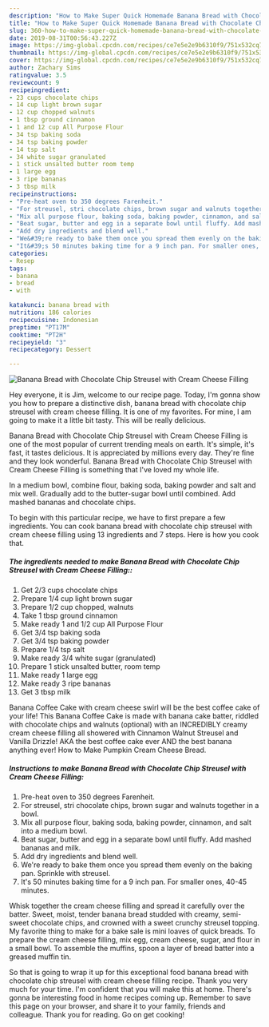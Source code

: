 ```yaml
---
description: "How to Make Super Quick Homemade Banana Bread with Chocolate Chip Streusel with Cream Cheese Filling"
title: "How to Make Super Quick Homemade Banana Bread with Chocolate Chip Streusel with Cream Cheese Filling"
slug: 360-how-to-make-super-quick-homemade-banana-bread-with-chocolate-chip-streusel-with-cream-cheese-filling
date: 2019-08-31T00:56:43.227Z
image: https://img-global.cpcdn.com/recipes/ce7e5e2e9b6310f9/751x532cq70/banana-bread-with-chocolate-chip-streusel-with-cream-cheese-filling-recipe-main-photo.jpg
thumbnail: https://img-global.cpcdn.com/recipes/ce7e5e2e9b6310f9/751x532cq70/banana-bread-with-chocolate-chip-streusel-with-cream-cheese-filling-recipe-main-photo.jpg
cover: https://img-global.cpcdn.com/recipes/ce7e5e2e9b6310f9/751x532cq70/banana-bread-with-chocolate-chip-streusel-with-cream-cheese-filling-recipe-main-photo.jpg
author: Zachary Sims
ratingvalue: 3.5
reviewcount: 9
recipeingredient:
- 23 cups chocolate chips
- 14 cup light brown sugar
- 12 cup chopped walnuts
- 1 tbsp ground cinnamon
- 1 and 12 cup All Purpose Flour
- 34 tsp baking soda
- 34 tsp baking powder
- 14 tsp salt
- 34 white sugar granulated
- 1 stick unsalted butter room temp
- 1 large egg
- 3 ripe bananas
- 3 tbsp milk
recipeinstructions:
- "Pre-heat oven to 350 degrees Farenheit."
- "For streusel, stri chocolate chips, brown sugar and walnuts together in a bowl."
- "Mix all purpose flour, baking soda, baking powder, cinnamon, and salt into a medium bowl."
- "Beat sugar, butter and egg in a separate bowl until fluffy. Add mashed bananas and milk."
- "Add dry ingredients and blend well."
- "We&#39;re ready to bake them once you spread them evenly on the baking pan. Sprinkle with streusel."
- "It&#39;s 50 minutes baking time for a 9 inch pan. For smaller ones, 40-45 minutes."
categories:
- Resep
tags:
- banana
- bread
- with

katakunci: banana bread with
nutrition: 186 calories
recipecuisine: Indonesian
preptime: "PT17M"
cooktime: "PT2H"
recipeyield: "3"
recipecategory: Dessert

---
```



![Banana Bread with Chocolate Chip Streusel with Cream Cheese Filling](https://img-global.cpcdn.com/recipes/ce7e5e2e9b6310f9/751x532cq70/banana-bread-with-chocolate-chip-streusel-with-cream-cheese-filling-recipe-main-photo.jpg)

Hey everyone, it is Jim, welcome to our recipe page. Today, I'm gonna show you how to prepare a distinctive dish, banana bread with chocolate chip streusel with cream cheese filling. It is one of my favorites. For mine, I am going to make it a little bit tasty. This will be really delicious.

Banana Bread with Chocolate Chip Streusel with Cream Cheese Filling is one of the most popular of current trending meals on earth. It's simple, it's fast, it tastes delicious. It is appreciated by millions every day. They're fine and they look wonderful. Banana Bread with Chocolate Chip Streusel with Cream Cheese Filling is something that I've loved my whole life.

In a medium bowl, combine flour, baking soda, baking powder and salt and mix well. Gradually add to the butter-sugar bowl until combined. Add mashed bananas and chocolate chips.


To begin with this particular recipe, we have to first prepare a few ingredients. You can cook banana bread with chocolate chip streusel with cream cheese filling using 13 ingredients and 7 steps. Here is how you cook that.

##### The ingredients needed to make Banana Bread with Chocolate Chip Streusel with Cream Cheese Filling::

1. Get 2/3 cups chocolate chips
1. Prepare 1/4 cup light brown sugar
1. Prepare 1/2 cup chopped, walnuts
1. Take 1 tbsp ground cinnamon
1. Make ready 1 and 1/2 cup All Purpose Flour
1. Get 3/4 tsp baking soda
1. Get 3/4 tsp baking powder
1. Prepare 1/4 tsp salt
1. Make ready 3/4 white sugar (granulated)
1. Prepare 1 stick unsalted butter, room temp
1. Make ready 1 large egg
1. Make ready 3 ripe bananas
1. Get 3 tbsp milk


Banana Coffee Cake with cream cheese swirl will be the best coffee cake of your life! This Banana Coffee Cake is made with banana cake batter, riddled with chocolate chips and walnuts (optional) with an INCREDIBLY creamy cream cheese filling all showered with Cinnamon Walnut Streusel and Vanilla Drizzle! AKA the best coffee cake ever AND the best banana anything ever! How to Make Pumpkin Cream Cheese Bread. 

##### Instructions to make Banana Bread with Chocolate Chip Streusel with Cream Cheese Filling:

1. Pre-heat oven to 350 degrees Farenheit.
1. For streusel, stri chocolate chips, brown sugar and walnuts together in a bowl.
1. Mix all purpose flour, baking soda, baking powder, cinnamon, and salt into a medium bowl.
1. Beat sugar, butter and egg in a separate bowl until fluffy. Add mashed bananas and milk.
1. Add dry ingredients and blend well.
1. We&#39;re ready to bake them once you spread them evenly on the baking pan. Sprinkle with streusel.
1. It&#39;s 50 minutes baking time for a 9 inch pan. For smaller ones, 40-45 minutes.


Whisk together the cream cheese filling and spread it carefully over the batter. Sweet, moist, tender banana bread studded with creamy, semi-sweet chocolate chips, and crowned with a sweet crunchy streusel topping. My favorite thing to make for a bake sale is mini loaves of quick breads. To prepare the cream cheese filling, mix egg, cream cheese, sugar, and flour in a small bowl. To assemble the muffins, spoon a layer of bread batter into a greased muffin tin. 

So that is going to wrap it up for this exceptional food banana bread with chocolate chip streusel with cream cheese filling recipe. Thank you very much for your time. I'm confident that you will make this at home. There's gonna be interesting food in home recipes coming up. Remember to save this page on your browser, and share it to your family, friends and colleague. Thank you for reading. Go on get cooking!
